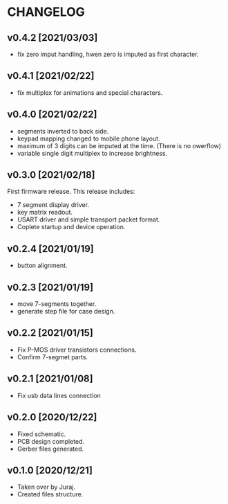 # CHANGELOG

## v0.4.2 [2021/03/03]

- fix zero imput handling, hwen zero is imputed as first character.

## v0.4.1 [2021/02/22]

- fix multiplex for animations and special characters.

## v0.4.0 [2021/02/22]

- segments inverted to back side.
- keypad mapping changed to mobile phone layout.
- maximum of 3 digits can be imputed at the time. (There is no owerflow)
- variable single digit multiplex to increase brightness.

## v0.3.0 [2021/02/18]

First firmware release. This release includes:

- 7 segment display driver.
- key matrix readout.
- USART driver and simple transport packet format.
- Coplete startup and device operation.

## v0.2.4 [2021/01/19]

- button alignment.

## v0.2.3 [2021/01/19]

- move 7-segments together.
- generate step file for case design.

## v0.2.2 [2021/01/15]

- Fix P-MOS driver transistors connections.
- Confirm 7-segmet parts.

## v0.2.1 [2021/01/08]

- Fix usb data lines connection

## v0.2.0 [2020/12/22]

- Fixed schematic.
- PCB design completed.
- Gerber files generated.

## v0.1.0 [2020/12/21]

- Taken over by Juraj.
- Created files structure.
